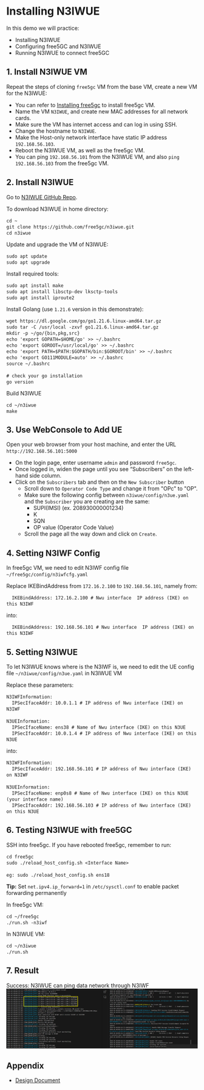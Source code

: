 <!-- Google tag (gtag.js) --> <script async src="https://www.googletagmanager.com/gtag/js?id=G-JETJ7TJ805"></script> <script> window.dataLayer = window.dataLayer || []; function gtag(){dataLayer.push(arguments);} gtag('js', new Date()); gtag('config', 'G-JETJ7TJ805'); </script>

# Installing N3IWUE

In this demo we will practice:

- Installing N3IWUE
- Configuring free5GC and N3IWUE
- Running N3IWUE to connect free5GC

## 1. Install N3IWUE VM

Repeat the steps of cloning `free5gc` VM from the base VM, create a new VM for the N3IWUE:

- You can refer to [Installing free5gc](https://free5gc.org/guide/3-install-free5gc/) to install free5gc VM.
- Name the VM `N3IWUE`, and create new MAC addresses for all network cards.
- Make sure the VM has internet access and can log in using SSH.
- Change the hostname to `N3IWUE`.
- Make the Host-only network interface have static IP address `192.168.56.103`.
- Reboot the N3IWUE VM, as well as the free5gc VM.
- You can ping `192.168.56.101` from the N3IWUE VM, and also `ping 192.168.56.103` from the free5gc VM.

## 2. Install N3IWUE

Go to [N3IWUE GitHub Repo](https://github.com/free5gc/n3iwue).

To download N3IWUE in home directory:

```
cd ~
git clone https://github.com/free5gc/n3iwue.git
cd n3iwue
```

Update and upgrade the VM of N3IWUE:

```
sudo apt update
sudo apt upgrade
```

Install required tools:

```
sudo apt install make
sudo apt install libsctp-dev lksctp-tools
sudo apt install iproute2
```

Install Golang (use `1.21.6` version in this demonstrate):

```
wget https://dl.google.com/go/go1.21.6.linux-amd64.tar.gz
sudo tar -C /usr/local -zxvf go1.21.6.linux-amd64.tar.gz
mkdir -p ~/go/{bin,pkg,src}
echo 'export GOPATH=$HOME/go' >> ~/.bashrc
echo 'export GOROOT=/usr/local/go' >> ~/.bashrc
echo 'export PATH=$PATH:$GOPATH/bin:$GOROOT/bin' >> ~/.bashrc
echo 'export GO111MODULE=auto' >> ~/.bashrc
source ~/.bashrc

# check your go installation
go version
```

Build N3IWUE

```
cd ~/n3iwue
make
```

## 3. Use WebConsole to Add UE

Open your web browser from your host machine, and enter the URL `http://192.168.56.101:5000`

- On the login page, enter username `admin` and password `free5gc`.
- Once logged in, widen the page until you see “Subscribers” on the left-hand side column.
- Click on the `Subscribers` tab and then on the `New Subscriber` button
  - Scroll down to `Operator Code Type` and change it from "OPc" to "OP".
  - Make sure the following config between `n3iwue/config/n3ue.yaml` and the `Subscriber` you are creating are the same:
    - SUPI(IMSI) (ex. 208930000001234)
    - K
    - SQN
    - OP value (Operator Code Value)
  - Scroll the page all the way down and click on `Create`.

## 4. Setting N3IWF Config

In free5gc VM, we need to edit N3IWF config file `~/free5gc/config/n3iwfcfg.yaml`

Replace IKEBindAddress from `172.16.2.100` to `192.168.56.101`, namely from:

```
  IKEBindAddress: 172.16.2.100 # Nwu interface  IP address (IKE) on this N3IWF
```

into:

```
  IKEBindAddress: 192.168.56.101 # Nwu interface  IP address (IKE) on this N3IWF
```

## 5. Setting N3IWUE

To let N3IWUE knows where is the N3IWF is, we need to edit the UE config file `~/n3iwue/config/n3ue.yaml` in N3IWUE VM

Replace these parameters:

```
N3IWFInformation:
  IPSecIfaceAddr: 10.0.1.1 # IP address of Nwu interface (IKE) on N3IWF

N3UEInformation:
  IPSecIfaceName: ens38 # Name of Nwu interface (IKE) on this N3UE
  IPSecIfaceAddr: 10.0.1.4 # IP address of Nwu interface (IKE) on this N3UE
```

into:

```
N3IWFInformation:
  IPSecIfaceAddr: 192.168.56.101 # IP address of Nwu interface (IKE) on N3IWF

N3UEInformation:
  IPSecIfaceName: enp0s8 # Name of Nwu interface (IKE) on this N3UE (your interface name)
  IPSecIfaceAddr: 192.168.56.103 # IP address of Nwu interface (IKE) on this N3UE
```

## 6. Testing N3IWUE with free5GC

SSH into free5gc. If you have rebooted free5gc, remember to run:

```
cd free5gc
sudo ./reload_host_config.sh <Interface Name>

eg: sudo ./reload_host_config.sh ens18
```

**Tip:** Set `net.ipv4.ip_forward=1` in `/etc/sysctl.conf` to enable packet forwarding permanently

In free5gc VM:

```
cd ~/free5gc
./run.sh -n3iwf
```

In N3IWUE VM:

```
cd ~/n3iwue
./run.sh
```

## 7. Result

Success: N3IWUE can ping data network through N3IWF
![](./images/1-13.png)

## Appendix

- [Design Document](../doc/N3IWUE/n3iwue.md)
